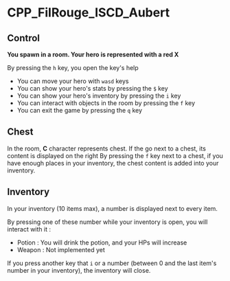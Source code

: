 # CPP_FilRouge_ISCD_Aubert

## Control
**You spawn in a room. Your hero is represented with a red X**

By pressing the `h` key, you open the key's help 
- You can move your hero with `wasd` keys
- You can show your hero's stats by pressing the `$` key
- You can show your hero's inventory by pressing the `i` key
- You can interact with objects in the room by pressing the `f` key
- You can exit the game by pressing the `q` key

## Chest
In the room, **C** character represents chest.
If the go next to a chest, its content is displayed on the right
By pressing the `f` key next to a chest, if you have enough places in your inventory, the chest content is added into your inventory.

## Inventory
In your inventory (10 items max), a number is displayed next to every item.

By pressing one of these number while your inventory is open, you will interact with it :
- Potion : You will drink the potion, and your HPs will increase
- Weapon : Not implemented yet

If you press another key that `i` or a number (between 0 and the last item's number in your inventory), the inventory will close.